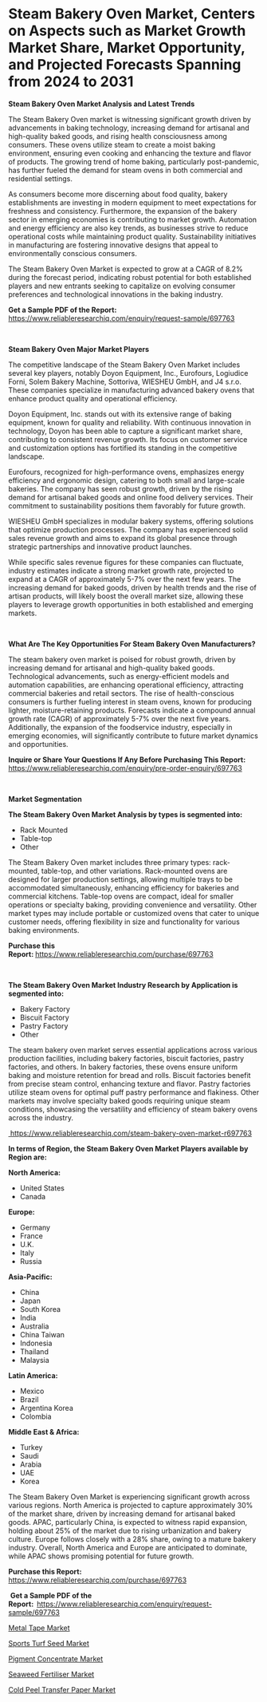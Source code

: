 <p><h1>Steam Bakery Oven Market, Centers on Aspects such as Market Growth Market Share, Market Opportunity, and Projected Forecasts Spanning from 2024 to 2031</h1></p><p><strong>Steam Bakery Oven Market Analysis and Latest Trends</strong></p>
<p><p>The Steam Bakery Oven market is witnessing significant growth driven by advancements in baking technology, increasing demand for artisanal and high-quality baked goods, and rising health consciousness among consumers. These ovens utilize steam to create a moist baking environment, ensuring even cooking and enhancing the texture and flavor of products. The growing trend of home baking, particularly post-pandemic, has further fueled the demand for steam ovens in both commercial and residential settings.</p><p>As consumers become more discerning about food quality, bakery establishments are investing in modern equipment to meet expectations for freshness and consistency. Furthermore, the expansion of the bakery sector in emerging economies is contributing to market growth. Automation and energy efficiency are also key trends, as businesses strive to reduce operational costs while maintaining product quality. Sustainability initiatives in manufacturing are fostering innovative designs that appeal to environmentally conscious consumers.</p><p>The Steam Bakery Oven Market is expected to grow at a CAGR of 8.2% during the forecast period, indicating robust potential for both established players and new entrants seeking to capitalize on evolving consumer preferences and technological innovations in the baking industry.</p></p>
<p><strong>Get a Sample PDF of the Report:&nbsp;</strong> <a href="https://www.reliableresearchiq.com/enquiry/request-sample/697763?utm_campaign=1106&utm_medium=2&utm_source=Github&utm_content=ia&utm_term=10122024&utm_id=steam-bakery-oven">https://www.reliableresearchiq.com/enquiry/request-sample/697763</a></p>
<p>&nbsp;</p>
<p><strong>Steam Bakery Oven Major Market Players</strong></p>
<p><p>The competitive landscape of the Steam Bakery Oven Market includes several key players, notably Doyon Equipment, Inc., Eurofours, Logiudice Forni, Solem Bakery Machine, Sottoriva, WIESHEU GmbH, and J4 s.r.o. These companies specialize in manufacturing advanced bakery ovens that enhance product quality and operational efficiency.</p><p>Doyon Equipment, Inc. stands out with its extensive range of baking equipment, known for quality and reliability. With continuous innovation in technology, Doyon has been able to capture a significant market share, contributing to consistent revenue growth. Its focus on customer service and customization options has fortified its standing in the competitive landscape.</p><p>Eurofours, recognized for high-performance ovens, emphasizes energy efficiency and ergonomic design, catering to both small and large-scale bakeries. The company has seen robust growth, driven by the rising demand for artisanal baked goods and online food delivery services. Their commitment to sustainability positions them favorably for future growth.</p><p>WIESHEU GmbH specializes in modular bakery systems, offering solutions that optimize production processes. The company has experienced solid sales revenue growth and aims to expand its global presence through strategic partnerships and innovative product launches.</p><p>While specific sales revenue figures for these companies can fluctuate, industry estimates indicate a strong market growth rate, projected to expand at a CAGR of approximately 5-7% over the next few years. The increasing demand for baked goods, driven by health trends and the rise of artisan products, will likely boost the overall market size, allowing these players to leverage growth opportunities in both established and emerging markets.</p></p>
<p>&nbsp;</p>
<p><strong>What Are The Key Opportunities For Steam Bakery Oven Manufacturers?</strong></p>
<p><p>The steam bakery oven market is poised for robust growth, driven by increasing demand for artisanal and high-quality baked goods. Technological advancements, such as energy-efficient models and automation capabilities, are enhancing operational efficiency, attracting commercial bakeries and retail sectors. The rise of health-conscious consumers is further fueling interest in steam ovens, known for producing lighter, moisture-retaining products. Forecasts indicate a compound annual growth rate (CAGR) of approximately 5-7% over the next five years. Additionally, the expansion of the foodservice industry, especially in emerging economies, will significantly contribute to future market dynamics and opportunities.</p></p>
<p><strong>Inquire or Share Your Questions If Any Before Purchasing This Report:</strong> <a href="https://www.reliableresearchiq.com/enquiry/pre-order-enquiry/697763?utm_campaign=1106&utm_medium=2&utm_source=Github&utm_content=ia&utm_term=10122024&utm_id=steam-bakery-oven">https://www.reliableresearchiq.com/enquiry/pre-order-enquiry/697763</a></p>
<p>&nbsp;</p>
<p><strong>Market Segmentation</strong></p>
<p><strong>The Steam Bakery Oven Market Analysis by types is segmented into:</strong></p>
<p><ul><li>Rack Mounted</li><li>Table-top</li><li>Other</li></ul></p>
<p><p>The Steam Bakery Oven market includes three primary types: rack-mounted, table-top, and other variations. Rack-mounted ovens are designed for larger production settings, allowing multiple trays to be accommodated simultaneously, enhancing efficiency for bakeries and commercial kitchens. Table-top ovens are compact, ideal for smaller operations or specialty baking, providing convenience and versatility. Other market types may include portable or customized ovens that cater to unique customer needs, offering flexibility in size and functionality for various baking environments.</p></p>
<p><strong>Purchase this Report:&nbsp;</strong><a href="https://www.reliableresearchiq.com/purchase/697763?utm_campaign=1106&utm_medium=2&utm_source=Github&utm_content=ia&utm_term=10122024&utm_id=steam-bakery-oven">https://www.reliableresearchiq.com/purchase/697763</a></p>
<p>&nbsp;</p>
<p><strong>The Steam Bakery Oven Market Industry Research by Application is segmented into:</strong></p>
<p><ul><li>Bakery Factory</li><li>Biscuit Factory</li><li>Pastry Factory</li><li>Other</li></ul></p>
<p><p>The steam bakery oven market serves essential applications across various production facilities, including bakery factories, biscuit factories, pastry factories, and others. In bakery factories, these ovens ensure uniform baking and moisture retention for bread and rolls. Biscuit factories benefit from precise steam control, enhancing texture and flavor. Pastry factories utilize steam ovens for optimal puff pastry performance and flakiness. Other markets may involve specialty baked goods requiring unique steam conditions, showcasing the versatility and efficiency of steam bakery ovens across the industry.</p></p>
<p><a href="https://www.reliableresearchiq.com/steam-bakery-oven-market-r697763?utm_campaign=1106&utm_medium=2&utm_source=Github&utm_content=ia&utm_term=10122024&utm_id=steam-bakery-oven">&nbsp;https://www.reliableresearchiq.com/steam-bakery-oven-market-r697763</a></p>
<p><strong>In terms of Region, the Steam Bakery Oven Market Players available by Region are:</strong></p>
<p>
    <p> <strong> North America: </strong>
        <ul>
            <li>United States</li>
            <li>Canada</li>
        </ul>
        </p> 
    <p> <strong> Europe: </strong>
        <ul>
            <li>Germany</li>
            <li>France</li>
            <li>U.K.</li>
            <li>Italy</li>
            <li>Russia</li>
        </ul>
        </p> 
    <p> <strong> Asia-Pacific: </strong>
        <ul>
            <li>China</li>
            <li>Japan</li>
            <li>South Korea</li>
            <li>India</li>
            <li>Australia</li>
            <li>China Taiwan</li>
            <li>Indonesia</li>
            <li>Thailand</li>
            <li>Malaysia</li>
        </ul>
        </p> 
    <p> <strong> Latin America: </strong>
        <ul>
            <li>Mexico</li>
            <li>Brazil</li>
            <li>Argentina Korea</li>
            <li>Colombia</li>
        </ul>
        </p> 
    <p> <strong> Middle East & Africa: </strong>
        <ul>
            <li>Turkey</li>
            <li>Saudi</li>
            <li>Arabia</li>
            <li>UAE</li>
            <li>Korea</li>
        </ul>
    </p>
    </p>
<p><p>The Steam Bakery Oven Market is experiencing significant growth across various regions. North America is projected to capture approximately 30% of the market share, driven by increasing demand for artisanal baked goods. APAC, particularly China, is expected to witness rapid expansion, holding about 25% of the market due to rising urbanization and bakery culture. Europe follows closely with a 28% share, owing to a mature bakery industry. Overall, North America and Europe are anticipated to dominate, while APAC shows promising potential for future growth.</p></p>
<p><strong>Purchase this Report: </strong><a href="https://www.reliableresearchiq.com/purchase/697763?utm_campaign=1106&utm_medium=2&utm_source=Github&utm_content=ia&utm_term=10122024&utm_id=steam-bakery-oven">https://www.reliableresearchiq.com/purchase/697763</a></p>
<p>&nbsp;<strong>Get a Sample PDF of the Report:&nbsp;&nbsp;</strong><a href="https://www.reliableresearchiq.com/enquiry/request-sample/697763?utm_campaign=1106&utm_medium=2&utm_source=Github&utm_content=ia&utm_term=10122024&utm_id=steam-bakery-oven">https://www.reliableresearchiq.com/enquiry/request-sample/697763</a></p>
<p><strong></strong></p>
<p><p><a href="https://www.linkedin.com/pulse/th-score-market-0ptye?utm_campaign=1106&utm_medium=2&utm_source=Github&utm_content=ia&utm_term=10122024&utm_id=steam-bakery-oven">Metal Tape Market</a></p><p><a href="https://www.linkedin.com/pulse/sports-turf-seed-market-revolution-2024-2031-trends-shaping-7anoe?utm_campaign=1106&utm_medium=2&utm_source=Github&utm_content=ia&utm_term=10122024&utm_id=steam-bakery-oven">Sports Turf Seed Market</a></p><p><a href="https://www.linkedin.com/pulse/th-score-market-0ptye?utm_campaign=1106&utm_medium=2&utm_source=Github&utm_content=ia&utm_term=10122024&utm_id=steam-bakery-oven">Pigment Concentrate Market</a></p><p><a href="https://www.linkedin.com/pulse/th-score-market-0ptye?utm_campaign=1106&utm_medium=2&utm_source=Github&utm_content=ia&utm_term=10122024&utm_id=steam-bakery-oven">Seaweed Fertiliser Market</a></p><p><a href="https://www.linkedin.com/pulse/futur-trend-quest-sl8ue?utm_campaign=1106&utm_medium=2&utm_source=Github&utm_content=ia&utm_term=10122024&utm_id=steam-bakery-oven">Cold Peel Transfer Paper Market</a></p></p>